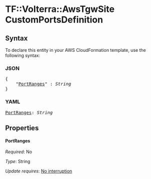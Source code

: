 # TF::Volterra::AwsTgwSite CustomPortsDefinition

## Syntax

To declare this entity in your AWS CloudFormation template, use the following syntax:

### JSON

<pre>
{
    "<a href="#portranges" title="PortRanges">PortRanges</a>" : <i>String</i>
}
</pre>

### YAML

<pre>
<a href="#portranges" title="PortRanges">PortRanges</a>: <i>String</i>
</pre>

## Properties

#### PortRanges

_Required_: No

_Type_: String

_Update requires_: [No interruption](https://docs.aws.amazon.com/AWSCloudFormation/latest/UserGuide/using-cfn-updating-stacks-update-behaviors.html#update-no-interrupt)

